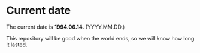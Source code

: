 # Current date

The current date is **1994.06.14.** (YYYY.MM.DD.)

This repository will be good when the world ends, so we will know how long it lasted.